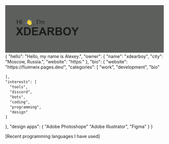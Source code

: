 <img src="header.png" alt="xdearboy">
{
  "hello": "Hello, my name is Alexey.",
  "owner": {
    "name": "xdearboy",
    "city": "Moscow, Russia.",
    "website": "https:"
  },
  "bio": {
    "website": "https://fiuimwix.pages.dev/",
    "categories": [
      "work",
      "development",
      "bio"

    ],
    "interests": [
      "tools",
      "discord",
      "bots",
      "coding",
      "programming",
      "design"
    ]
  },
  "design apps": {
    "Adobe Photoshope"
    "Adobe Illustrator",
    "Figma"
  }
}

[Recent programming languages I have used]

<!--START_SECTION:waka-->



<!--END_SECTION:waka-->


